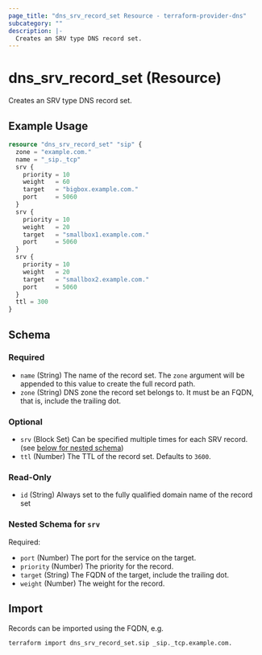 ```yaml
---
page_title: "dns_srv_record_set Resource - terraform-provider-dns"
subcategory: ""
description: |-
  Creates an SRV type DNS record set.
---
```


# dns_srv_record_set (Resource)

Creates an SRV type DNS record set.

## Example Usage

```terraform
resource "dns_srv_record_set" "sip" {
  zone = "example.com."
  name = "_sip._tcp"
  srv {
    priority = 10
    weight   = 60
    target   = "bigbox.example.com."
    port     = 5060
  }
  srv {
    priority = 10
    weight   = 20
    target   = "smallbox1.example.com."
    port     = 5060
  }
  srv {
    priority = 10
    weight   = 20
    target   = "smallbox2.example.com."
    port     = 5060
  }
  ttl = 300
}
```

<!-- schema generated by tfplugindocs -->
## Schema

### Required

- `name` (String) The name of the record set. The `zone` argument will be appended to this value to create the full record path.
- `zone` (String) DNS zone the record set belongs to. It must be an FQDN, that is, include the trailing dot.

### Optional

- `srv` (Block Set) Can be specified multiple times for each SRV record. (see [below for nested schema](#nestedblock--srv))
- `ttl` (Number) The TTL of the record set. Defaults to `3600`.

### Read-Only

- `id` (String) Always set to the fully qualified domain name of the record set

<a id="nestedblock--srv"></a>
### Nested Schema for `srv`

Required:

- `port` (Number) The port for the service on the target.
- `priority` (Number) The priority for the record.
- `target` (String) The FQDN of the target, include the trailing dot.
- `weight` (Number) The weight for the record.

## Import

Records can be imported using the FQDN, e.g.

```shell
terraform import dns_srv_record_set.sip _sip._tcp.example.com.
```

